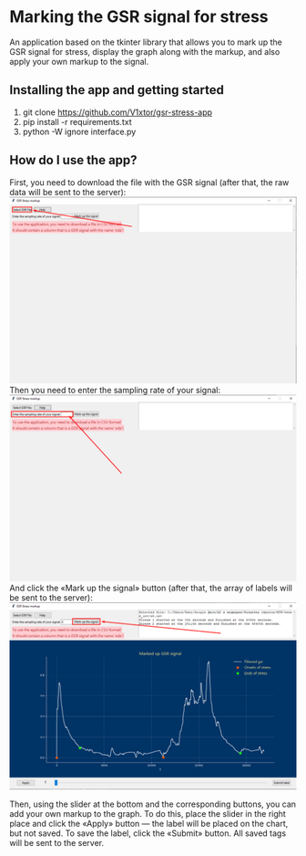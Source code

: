 # Marking the GSR signal for stress
An application based on the tkinter library that allows you to mark up the GSR signal for stress, display the graph along with the markup, and also apply your own markup to the signal.

## Installing the app and getting started
1. git clone https://github.com/V1xtor/gsr-stress-app
2. pip install -r requirements.txt
3. python -W ignore interface.py

## How do I use the app?
First, you need to download the file with the GSR signal (after that, the raw data will be sent to the server):
![Alt text](./images_for_readme/readme1.png "Optional title")
Then you need to enter the sampling rate of your signal:
![Alt text](./images_for_readme/readme2.png "Optional title")
And click the «Mark up the signal» button (after that, the array of labels will be sent to the server):
![Alt text](./images_for_readme/readme3.png "Optional title")

Then, using the slider at the bottom and the corresponding buttons, you can add your own markup to the graph. To do this, place the slider in the right place and click the «Apply» button — the label will be placed on the chart, but not saved. To save the label, click the «Submit» button. All saved tags will be sent to the server.
